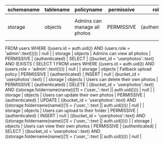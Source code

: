 | schemaname | tablename | policyname                        | permissive | roles           | cmd    | qual                                                                                                                                         | with_check                                                                                             |
| ---------- | --------- | --------------------------------- | ---------- | --------------- | ------ | -------------------------------------------------------------------------------------------------------------------------------------------- | ------------------------------------------------------------------------------------------------------ |
| storage    | objects   | Admins can manage all photos      | PERMISSIVE | {authenticated} | ALL    | ((bucket_id = 'userphotos'::text) AND (EXISTS ( SELECT 1
   FROM users
  WHERE ((users.id = auth.uid()) AND (users.role = 'admin'::text))))) | null                                                                                                   |
| storage    | objects   | Admins can view all photos        | PERMISSIVE | {authenticated} | SELECT | ((bucket_id = 'userphotos'::text) AND (EXISTS ( SELECT 1
   FROM users
  WHERE ((users.id = auth.uid()) AND (users.role = 'admin'::text))))) | null                                                                                                   |
| storage    | objects   | Fallback upload policy            | PERMISSIVE | {authenticated} | INSERT | null                                                                                                                                         | (bucket_id = 'userphotos'::text)                                                                       |
| storage    | objects   | Users can delete their own photos | PERMISSIVE | {authenticated} | DELETE | ((bucket_id = 'userphotos'::text) AND ((storage.foldername(name))[1] = ('user_'::text || auth.uid())))                                       | null                                                                                                   |
| storage    | objects   | Users can update their own photos | PERMISSIVE | {authenticated} | UPDATE | ((bucket_id = 'userphotos'::text) AND ((storage.foldername(name))[1] = ('user_'::text || auth.uid())))                                       | null                                                                                                   |
| storage    | objects   | Users can upload to their folder  | PERMISSIVE | {authenticated} | INSERT | null                                                                                                                                         | ((bucket_id = 'userphotos'::text) AND ((storage.foldername(name))[1] = ('user_'::text || auth.uid()))) |
| storage    | objects   | Users can view their own photos   | PERMISSIVE | {authenticated} | SELECT | ((bucket_id = 'userphotos'::text) AND ((storage.foldername(name))[1] = ('user_'::text || auth.uid())))                                       | null                                                                                                   |